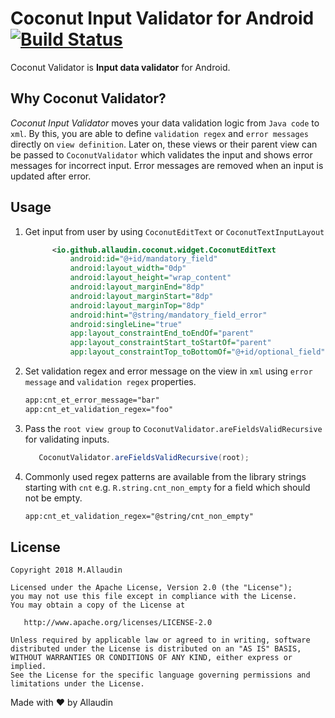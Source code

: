 
# Coconut Input Validator for Android [![Build Status](https://travis-ci.org/allaudin/coconut-input-validator.svg?branch=master)](https://travis-ci.org/allaudin/coconut-input-validator)

Coconut Validator is **Input data validator** for Android.

## Why Coconut Validator?

*Coconut Input Validator* moves your data validation logic from `Java code` to `xml`. By this,
you are able to define `validation regex` and `error messages` directly on `view definition`.
Later on, these views or their parent view can be passed to `CoconutValidator` which validates
 the input and shows error messages for incorrect input. Error messages are removed when
 an input is updated after error.

## Usage

1. Get input from user by using `CoconutEditText` or `CoconutTextInputLayout`

    ```xml
          <io.github.allaudin.coconut.widget.CoconutEditText
              android:id="@+id/mandatory_field"
              android:layout_width="0dp"
              android:layout_height="wrap_content"
              android:layout_marginEnd="8dp"
              android:layout_marginStart="8dp"
              android:layout_marginTop="8dp"
              android:hint="@string/mandatory_field_error"
              android:singleLine="true"
              app:layout_constraintEnd_toEndOf="parent"
              app:layout_constraintStart_toStartOf="parent"
              app:layout_constraintTop_toBottomOf="@+id/optional_field" />
    ```

2. Set validation regex and error message on the view in `xml` using
`error message` and `validation regex` properties.

    ```xml
   app:cnt_et_error_message="bar"
   app:cnt_et_validation_regex="foo"
    ```
3. Pass the `root view group` to `CoconutValidator.areFieldsValidRecursive` for validating inputs.

    ```java
       CoconutValidator.areFieldsValidRecursive(root);
    ```

4. Commonly used regex patterns are available from the library strings starting with `cnt` e.g.
`R.string.cnt_non_empty` for a field which should not be empty.

    ```xml
    app:cnt_et_validation_regex="@string/cnt_non_empty"
    ```


License
-------

    Copyright 2018 M.Allaudin

    Licensed under the Apache License, Version 2.0 (the "License");
    you may not use this file except in compliance with the License.
    You may obtain a copy of the License at

       http://www.apache.org/licenses/LICENSE-2.0

    Unless required by applicable law or agreed to in writing, software
    distributed under the License is distributed on an "AS IS" BASIS,
    WITHOUT WARRANTIES OR CONDITIONS OF ANY KIND, either express or implied.
    See the License for the specific language governing permissions and
    limitations under the License.

Made with :heart: by Allaudin